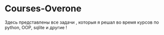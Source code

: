 # Courses-Overone
Здесь представлены все задачи , которыя я решал во время курсов по python, OOP, sqlite  и другие !

